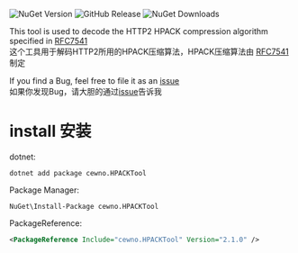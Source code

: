 ![NuGet Version](https://img.shields.io/nuget/vpre/cewno.HPACKTool?style=flat)
![GitHub Release](https://img.shields.io/github/v/release/cewno/HPACKTool)
![NuGet Downloads](https://img.shields.io/nuget/dt/cewno.HPACKTool?label=nuget%20downloads)

This tool is used to decode the HTTP2 HPACK compression algorithm specified in [RFC7541](https://www.rfc-editor.org/rfc/rfc7541)  
这个工具用于解码HTTP2所用的HPACK压缩算法，HPACK压缩算法由 [RFC7541](https://www.rfc-editor.org/rfc/rfc7541) 制定  

If you find a Bug, feel free to file it as an [issue](https://github.com/cewno/HPACKTool/issues)  
如果你发现Bug，请大胆的通过[issue](https://github.com/cewno/HPACKTool/issues)告诉我  
# install 安装
 dotnet:
```shell
dotnet add package cewno.HPACKTool
```
Package Manager:
```shell
NuGet\Install-Package cewno.HPACKTool
```
PackageReference:
```xml
<PackageReference Include="cewno.HPACKTool" Version="2.1.0" />
```
